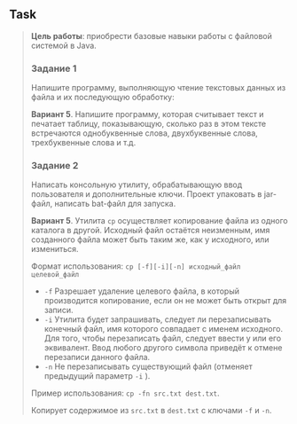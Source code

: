## Task

> **Цель работы**:
> приобрести базовые навыки работы с файловой системой в Java.
>
> ### Задание 1
>
> Напишите программу,
> выполняющую чтение текстовых данных из файла и их последующую обработку:
> 
> **Вариант 5**.
> Напишите программу, которая cчитывает текст и печатает таблицу,
> показывающую, сколько раз в этом тексте встречаются однобуквенные слова,
> двухбуквенные слова, трехбуквенные слова и т.д.
> 
> ### Задание 2
> 
> Написать консольную утилиту, обрабатывающую ввод пользователя и дополнительные ключи.
> Проект упаковать в jar-файл, написать bat-файл для запуска.
> 
> **Вариант 5**.
> Утилита `cp` осуществляет копирование файла из одного каталога в другой.
> Исходный файл остаётся неизменным, имя созданного файла может быть таким же,
> как у исходного, или измениться.
> 
> Формат использования: `cp [-f][-i][-n] исходный_файл целевой_файл`
> - `-f` Разрешает удаление целевого файла,
> в который производится копирование,
> если он не может быть открыт для записи.
> - `-i` Утилита будет запрашивать, следует ли перезаписывать конечный файл,
> имя которого совпадает с именем исходного.
> Для того, чтобы перезаписать файл,
> следует ввести y или его эквивалент.
> Ввод любого другого символа приведёт к отмене перезаписи данного файла.
> - `-n` Не перезаписывать существующий файл (отменяет предыдущий параметр `-i` ).
> 
> Пример использования: `cp -fn src.txt dest.txt`.
> 
> Копирует содержимое из `src.txt` в `dest.txt` с ключами `-f` и `-n`.
> 
